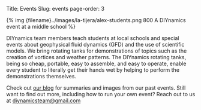 Title: Events
Slug: events
page-order: 3

{% img {filename}../images/la-tijera/alex-students.png 800 A DIYnamics event at a middle school %}

DIYnamics team members teach students at local schools and special
events about geophysical fluid dynamics (GFD) and the use of
scientific models.  We bring rotating tanks for demonstrations of
topics such as the creation of vortices and weather patterns.  The
DIYnamics rotating tanks, being so cheap, portable, easy to assemble,
and easy to operate, enable every student to literally get their hands
wet by helping to perform the demonstrations themselves.

Check out [our blog](/blog.html) for summaries and images
from our past events.  Still want to find out more, including how to
run your own event?  Reach out to us at
[diynamicsteam@gmail.com](mailto:diynamicsteam@gmail.com)
